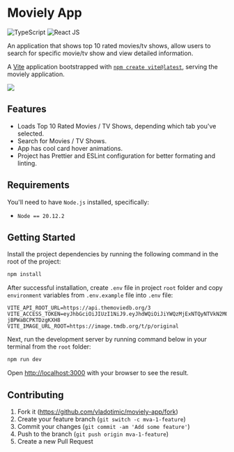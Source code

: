 # Moviely App

![TypeScript](https://img.shields.io/badge/TypeScript-007ACC?style=for-the-badge&logo=typescript&logoColor=white)
![React JS](https://img.shields.io/badge/React-20232A?style=for-the-badge&logo=react&logoColor=61DAFB)

An application that shows top 10 rated movies/tv shows, allow users to search for specific movie/tv show and view detailed information.

A [Vite](https://vitejs.dev/) application bootstrapped with [`npm create vite@latest`](https://vitejs.dev/guide/#scaffolding-your-first-vite-project), serving the moviely application.

![](https://github.com/vladotimic/moviely-app/preview.gif)

## Features

- Loads Top 10 Rated Movies / TV Shows, depending which tab you've selected.
- Search for Movies / TV Shows.
- App has cool card hover animations.
- Project has Prettier and ESLint configuration for better formating and linting.

## Requirements

You'll need to have `Node.js` installed, specifically:

- `Node == 20.12.2`

## Getting Started

Install the project dependencies by running the following command in the root of the project:

```bash
npm install
```

After successful installation, create `.env` file in project `root` folder and copy `environment` variables from `.env.example` file into `.env` file:

```.env
VITE_API_ROOT_URL=https://api.themoviedb.org/3
VITE_ACCESS_TOKEN=eyJhbGciOiJIUzI1NiJ9.eyJhdWQiOiJiYWQzMjExNTQyNTVkN2M0YjU2N2ZjZDk1ODlkNGRlZSIsInN1YiI6IjYwOGMwNDJjNWI0ZmVkMDA0MWUzNTc1NiIsInNjb3BlcyI6WyJhcGlfcmVhZCJdLCJ2ZXJzaW9uIjoxfQ.gQD1PaKyE7obHLo_3asYWCuGI-jBPWaBCPKTDzgKXH8
VITE_IMAGE_URL_ROOT=https://image.tmdb.org/t/p/original
```

Next, run the development server by running command below in your terminal from the `root` folder:

```bash
npm run dev
```

Open [http://localhost:3000](http://localhost:3000) with your browser to see the result.

## Contributing

1. Fork it (<https://github.com/vladotimic/moviely-app/fork>)
2. Create your feature branch (`git switch -c mva-1-feature`)
3. Commit your changes (`git commit -am 'Add some feature'`)
4. Push to the branch (`git push origin mva-1-feature`)
5. Create a new Pull Request
